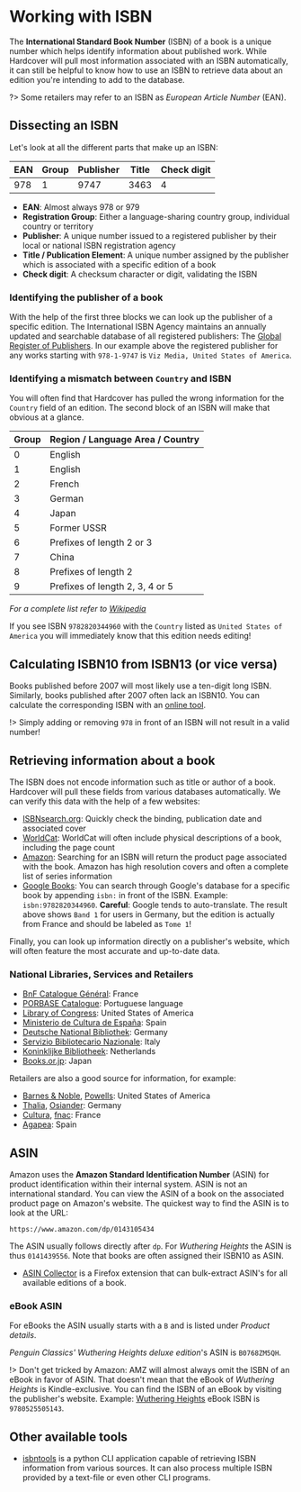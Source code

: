 # Working with ISBN

The **International Standard Book Number** (ISBN) of a book is a unique number
which helps identify information about published work. While Hardcover will
pull most information associated with an ISBN automatically, it can still be
helpful to know how to use an ISBN to retrieve data about an edition you're
intending to add to the database.

?> Some retailers may refer to an ISBN as *European Article Number* (EAN).

## Dissecting an ISBN

Let's look at all the different parts that make up an ISBN:

| EAN | Group | Publisher | Title | Check digit |
| --- | ----- | --------- | ----- | ----------- |
| 978 | 1     | 9747      | 3463  | 4           |

- **EAN**: Almost always 978 or 979
- **Registration Group**: Either a language-sharing country group, individual
country or territory
- **Publisher**: A unique number issued to a registered publisher by their local
or national ISBN registration agency
- **Title / Publication Element**: A unique number assigned by the publisher which is
associated with a specific edition of a book
- **Check digit**: A checksum character or digit, validating the ISBN

### Identifying the publisher of a book

With the help of the first three blocks we can look up the publisher of a
specific edition. The International ISBN Agency maintains an annually updated and searchable database of all registered publishers: The [Global Register of Publishers](https://grp.isbn-international.org/).
In our example above the registered publisher for any works starting with `978-1-9747` is `Viz Media, United States of America`.

### Identifying a mismatch between `Country` and ISBN

You will often find that Hardcover has pulled the wrong information for the
`Country` field of an edition. The second block of an ISBN will make that obvious
at a glance. 

| Group | Region / Language Area / Country     |
| ----- | ------------------------------------ |
| 0     | English                              |
| 1     | English                              |
| 2     | French                               |
| 3     | German                               |
| 4     | Japan                                |
| 5     | Former USSR                          |
| 6     | Prefixes of length 2 or 3            |
| 7     | China                                |
| 8     | Prefixes of length 2                 |
| 9     | Prefixes of length 2, 3, 4 or 5      |

*For a complete list refer to [Wikipedia](https://en.wikipedia.org/wiki/List_of_ISBN_registration_groups)*

If you see ISBN `9782820344960` with the `Country` listed as `United States of
America` you will immediately know that this edition needs editing!

## Calculating ISBN10 from ISBN13 (or vice versa)

Books published before 2007 will most likely use a ten-digit long ISBN. Similarly,
books published after 2007 often lack an ISBN10. You can calculate the
corresponding ISBN with an [online
tool](http://www.hahnlibrary.net/libraries/isbncalc.html).

!> Simply adding or removing ``978`` in front of an ISBN will not result in a valid number! 

## Retrieving information about a book

The ISBN does not encode information such as title or author of a book.
Hardcover will pull these fields from various databases automatically. We can
verify this data with the help of a few websites:

* [ISBNsearch.org](https://isbnsearch.org): Quickly check the binding,
publication date and associated cover
* [WorldCat](https://search.worldcat.org/): WorldCat will often include physical
descriptions of a book, including the page count
* [Amazon](https://amazon.com): Searching for an ISBN will return the product
page associated with the book. Amazon has high resolution covers and often a
complete list of series information
* [Google Books](https://books.google.com): You can search through Google's
database for a specific book by appending `isbn:` in front of the ISBN. Example:
`isbn:9782820344960`. **Careful**: Google tends to auto-translate. The result above shows ``Band 1`` for users in Germany, but the edition is actually from France and should be labeled as ``Tome 1``!

Finally, you can look up information directly on a publisher's website, which
will often feature the most accurate and up-to-date data.

### National Libraries, Services and Retailers

* [BnF Catalogue Général](https://catalogue.bnf.fr): France
* [PORBASE Catalogue](https://urn.porbase.org): Portuguese language
* [Library of Congress](https://www.loc.gov/): United States of America
* [Ministerio de Cultura de España](https://www.cultura.gob.es/en/cultura/libro/isbn.html): Spain
* [Deutsche National Bibliothek](https://katalog.dnb.de/DE/home.html?v=plist):
Germany
* [Servizio Bibliotecario Nazionale](https://opac.sbn.it/): Italy
* [Koninklijke Bibliotheek](https://www.kb.nl/en/research-find): Netherlands
* [Books.or.jp](https://www.books.or.jp/): Japan

Retailers are also a good source for information, for example:

* [Barnes & Noble](https://www.barnesandnoble.com/), [Powells](https://www.powells.com/): United States of America
* [Thalia](https://www.thalia.de/), [Osiander](https://www.osiander.de/): Germany
* [Cultura](https://www.cultura.com/), [fnac](https://www.fnac.com): France
* [Agapea](https://www.agapea.com/): Spain

## ASIN

Amazon uses the **Amazon Standard Identification Number** (ASIN) for product
identification within their internal system. ASIN is not an international
standard. You can view the ASIN of a book on the associated product page on
Amazon's website. The quickest way to find the ASIN is to look at the URL:

`https://www.amazon.com/dp/0143105434`

The ASIN usually follows directly after `dp`. For *Wuthering Heights* the ASIN
is thus `0141439556`. Note that books are often assigned their ISBN10 as ASIN.

* [ASIN Collector](https://addons.mozilla.org/en-US/firefox/addon/asin-collector/) is a Firefox extension that can bulk-extract ASIN's for all available editions of a book.

### eBook ASIN

For eBooks the ASIN usually starts with a `B` and is listed under *Product
details*.

*Penguin Classics' Wuthering Heights deluxe edition*'s ASIN is `B0768ZM5QH`.

!> Don't get tricked by Amazon: AMZ will almost always omit the ISBN of an eBook
in favor of ASIN. That doesn't mean that the eBook of *Wuthering Heights* is
Kindle-exclusive. You can find the ISBN of an eBook by visiting the publisher's
website. Example: [Wuthering Heights](https://www.penguinrandomhouse.com/books/286389/wuthering-heights-by-emily-bronte/) eBook ISBN is `9780525505143`.

## Other available tools

* [isbntools](https://pypi.org/project/isbntools/) is a python CLI application
capable of retrieving ISBN information from various sources. It can also process
multiple ISBN provided by a text-file or even other CLI programs.
